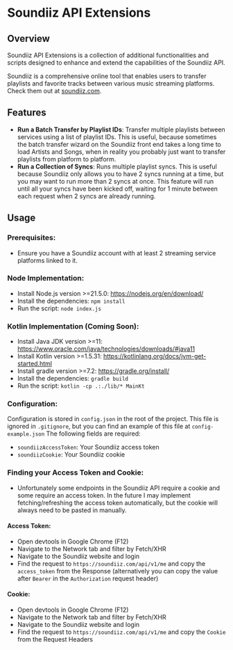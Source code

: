 # Soundiiz API Extensions

## Overview
Soundiiz API Extensions is a collection of additional functionalities and scripts designed to enhance and extend the capabilities of the Soundiiz API.


Soundiiz is a comprehensive online tool that enables users to transfer playlists and favorite tracks between various music streaming platforms.
Check them out at [soundiiz.com](https://soundiiz.com/).

## Features
- **Run a Batch Transfer by Playlist IDs**: Transfer multiple playlists between services using a list of playlist IDs. This is useful, because sometimes the batch transfer wizard on the Soundiiz front end takes a long time to load Artists and Songs, when in reality you probably just want to transfer playlists from platform to platform.
- **Run a Collection of Syncs**: Runs multiple playlist syncs. This is useful because Soundiiz only allows you to have 2 syncs running at a time, but you may want to run more than 2 syncs at once. This feature will run until all your syncs have been kicked off, waiting for 1 minute between each request when 2 syncs are already running. 

## Usage
### Prerequisites:
- Ensure you have a Soundiiz account with at least 2 streaming service platforms linked to it.
### Node Implementation:
- Install Node.js version >=21.5.0: https://nodejs.org/en/download/
- Install the dependencies: `npm install`
- Run the script: `node index.js`
### Kotlin Implementation (Coming Soon):
- Install Java JDK version >=11: https://www.oracle.com/java/technologies/downloads/#java11
- Install Kotlin version >=1.5.31: https://kotlinlang.org/docs/jvm-get-started.html
- Install gradle version >=7.2: https://gradle.org/install/
- Install the dependencies: `gradle build`
- Run the script: `kotlin -cp .:./lib/* MainKt`

### Configuration:
Configuration is stored in `config.json` in the root of the project. This file is ignored in `.gitignore`, but you can find an example of this file at `config-example.json` The following fields are required:
- `soundiizAccessToken`: Your Soundiiz access token
- `soundiizCookie`: Your Soundiiz cookie


### Finding your Access Token and Cookie:
- Unfortunately some endpoints in the Soundiiz API require a cookie and some require an access token. In the future I may implement fetching/refreshing the access token automatically, but the cookie will always need to be pasted in manually.
#### Access Token:
- Open devtools in Google Chrome (F12)
- Navigate to the Network tab and filter by Fetch/XHR
- Navigate to the Soundiiz website and login
- Find the request to `https://soundiiz.com/api/v1/me` and copy the `access_token` from the Response (alternatively you can copy the value after `Bearer` in the `Authorization` request header)
#### Cookie:
- Open devtools in Google Chrome (F12)
- Navigate to the Network tab and filter by Fetch/XHR
- Navigate to the Soundiiz website and login
- Find the request to `https://soundiiz.com/api/v1/me` and copy the `Cookie` from the Request Headers
